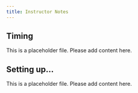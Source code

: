 ```yaml
---
title: Instructor Notes
---
```


## Timing

This is a placeholder file. Please add content here.

## Setting up...

This is a placeholder file. Please add content here.
